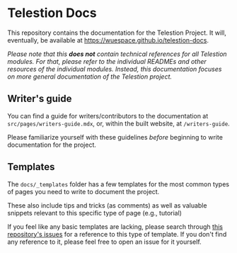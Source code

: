 # Telestion Docs

This repository contains the documentation for the Telestion Project. It will,
eventually, be available at https://wuespace.github.io/telestion-docs.

_Please note that this **does not** contain technical references for all Telestion modules. For that, please refer to the individual READMEs and other resources of the individual modules. Instead, this documentation focuses on more general documentation of the Telestion project._

## Writer's guide

You can find a guide for writers/contributors to the documentation at
`src/pages/writers-guide.mdx`, or, within the built website, at
`/writers-guide`.

Please familiarize yourself with these guidelines _before_ beginning to write
documentation for the project.

## Templates

The `docs/_templates` folder has a few templates for the most common types of
pages you need to write to document the project.

These also include tips and tricks (as comments) as well as valuable snippets
relevant to this specific type of page (e.g., tutorial)

If you feel like any basic templates are lacking, please search through
[this repository's issues](https://github.com/wuespace/telestion-docs/issues)
for a reference to this type of template. If you don't find any reference to it,
please feel free to open an issue for it yourself.
